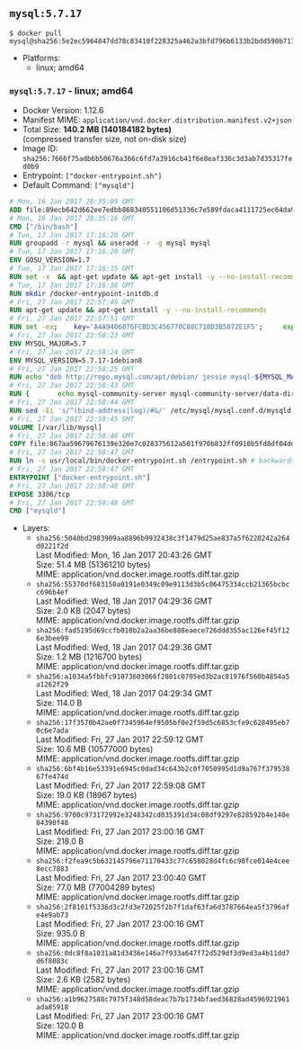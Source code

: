 ## `mysql:5.7.17`

```console
$ docker pull mysql@sha256:5e2ec5964847dd78c83410f228325a462a3bfd796b6133b2bdd590b71721fea6
```

-	Platforms:
	-	linux; amd64

### `mysql:5.7.17` - linux; amd64

-	Docker Version: 1.12.6
-	Manifest MIME: `application/vnd.docker.distribution.manifest.v2+json`
-	Total Size: **140.2 MB (140184182 bytes)**  
	(compressed transfer size, not on-disk size)
-	Image ID: `sha256:7666f75adb6b50676a366c6fd7a3916cb41f6e8eaf336c3d3ab7d35317fed0b9`
-	Entrypoint: `["docker-entrypoint.sh"]`
-	Default Command: `["mysqld"]`

```dockerfile
# Mon, 16 Jan 2017 20:35:09 GMT
ADD file:89ecb642d662ee7edbb868340551106d51336c7e589fdaca4111725ec64da957 in / 
# Mon, 16 Jan 2017 20:35:16 GMT
CMD ["/bin/bash"]
# Tue, 17 Jan 2017 17:16:20 GMT
RUN groupadd -r mysql && useradd -r -g mysql mysql
# Tue, 17 Jan 2017 17:16:20 GMT
ENV GOSU_VERSION=1.7
# Tue, 17 Jan 2017 17:16:35 GMT
RUN set -x 	&& apt-get update && apt-get install -y --no-install-recommends ca-certificates wget && rm -rf /var/lib/apt/lists/* 	&& wget -O /usr/local/bin/gosu "https://github.com/tianon/gosu/releases/download/$GOSU_VERSION/gosu-$(dpkg --print-architecture)" 	&& wget -O /usr/local/bin/gosu.asc "https://github.com/tianon/gosu/releases/download/$GOSU_VERSION/gosu-$(dpkg --print-architecture).asc" 	&& export GNUPGHOME="$(mktemp -d)" 	&& gpg --keyserver ha.pool.sks-keyservers.net --recv-keys B42F6819007F00F88E364FD4036A9C25BF357DD4 	&& gpg --batch --verify /usr/local/bin/gosu.asc /usr/local/bin/gosu 	&& rm -r "$GNUPGHOME" /usr/local/bin/gosu.asc 	&& chmod +x /usr/local/bin/gosu 	&& gosu nobody true 	&& apt-get purge -y --auto-remove ca-certificates wget
# Tue, 17 Jan 2017 17:16:36 GMT
RUN mkdir /docker-entrypoint-initdb.d
# Fri, 27 Jan 2017 22:57:49 GMT
RUN apt-get update && apt-get install -y --no-install-recommends 		pwgen 		openssl 		perl 	&& rm -rf /var/lib/apt/lists/*
# Fri, 27 Jan 2017 22:57:51 GMT
RUN set -ex; 	key='A4A9406876FCBD3C456770C88C718D3B5072E1F5'; 	export GNUPGHOME="$(mktemp -d)"; 	gpg --keyserver ha.pool.sks-keyservers.net --recv-keys "$key"; 	gpg --export "$key" > /etc/apt/trusted.gpg.d/mysql.gpg; 	rm -r "$GNUPGHOME"; 	apt-key list > /dev/null
# Fri, 27 Jan 2017 22:58:23 GMT
ENV MYSQL_MAJOR=5.7
# Fri, 27 Jan 2017 22:58:24 GMT
ENV MYSQL_VERSION=5.7.17-1debian8
# Fri, 27 Jan 2017 22:58:25 GMT
RUN echo "deb http://repo.mysql.com/apt/debian/ jessie mysql-${MYSQL_MAJOR}" > /etc/apt/sources.list.d/mysql.list
# Fri, 27 Jan 2017 22:58:43 GMT
RUN { 		echo mysql-community-server mysql-community-server/data-dir select ''; 		echo mysql-community-server mysql-community-server/root-pass password ''; 		echo mysql-community-server mysql-community-server/re-root-pass password ''; 		echo mysql-community-server mysql-community-server/remove-test-db select false; 	} | debconf-set-selections 	&& apt-get update && apt-get install -y mysql-server="${MYSQL_VERSION}" && rm -rf /var/lib/apt/lists/* 	&& rm -rf /var/lib/mysql && mkdir -p /var/lib/mysql /var/run/mysqld 	&& chown -R mysql:mysql /var/lib/mysql /var/run/mysqld 	&& chmod 777 /var/run/mysqld
# Fri, 27 Jan 2017 22:58:44 GMT
RUN sed -Ei 's/^(bind-address|log)/#&/' /etc/mysql/mysql.conf.d/mysqld.cnf 	&& echo '[mysqld]\nskip-host-cache\nskip-name-resolve' > /etc/mysql/conf.d/docker.cnf
# Fri, 27 Jan 2017 22:58:45 GMT
VOLUME [/var/lib/mysql]
# Fri, 27 Jan 2017 22:58:46 GMT
COPY file:867aa59679676139e320e7c028375612a501f970b832ff0910b5fd8df04dd5f1 in /usr/local/bin/ 
# Fri, 27 Jan 2017 22:58:47 GMT
RUN ln -s usr/local/bin/docker-entrypoint.sh /entrypoint.sh # backwards compat
# Fri, 27 Jan 2017 22:58:47 GMT
ENTRYPOINT ["docker-entrypoint.sh"]
# Fri, 27 Jan 2017 22:58:48 GMT
EXPOSE 3306/tcp
# Fri, 27 Jan 2017 22:58:48 GMT
CMD ["mysqld"]
```

-	Layers:
	-	`sha256:5040bd2983909aa8896b9932438c3f1479d25ae837a5f6220242a264d0221f2d`  
		Last Modified: Mon, 16 Jan 2017 20:43:26 GMT  
		Size: 51.4 MB (51361210 bytes)  
		MIME: application/vnd.docker.image.rootfs.diff.tar.gzip
	-	`sha256:55370df683150a0191e0349c09e9113d3b5c06475334ccb21365bcbcc696b4ef`  
		Last Modified: Wed, 18 Jan 2017 04:29:36 GMT  
		Size: 2.0 KB (2047 bytes)  
		MIME: application/vnd.docker.image.rootfs.diff.tar.gzip
	-	`sha256:fad5195d69ccfb010b2a2aa36be888eaece726ddd355ac126ef45f126e3bee99`  
		Last Modified: Wed, 18 Jan 2017 04:29:36 GMT  
		Size: 1.2 MB (1216700 bytes)  
		MIME: application/vnd.docker.image.rootfs.diff.tar.gzip
	-	`sha256:a1034a5fbbfc91073603066f2801c0705ed3b2ac81976f560b4854a5a1262f29`  
		Last Modified: Wed, 18 Jan 2017 04:29:34 GMT  
		Size: 114.0 B  
		MIME: application/vnd.docker.image.rootfs.diff.tar.gzip
	-	`sha256:17f3570b42ae0f7345964ef9505bf0e2f59d5c6853cfe9c628495eb70c6e7ada`  
		Last Modified: Fri, 27 Jan 2017 22:59:12 GMT  
		Size: 10.6 MB (10577000 bytes)  
		MIME: application/vnd.docker.image.rootfs.diff.tar.gzip
	-	`sha256:6bf4b16e53391e6945c0dad34c643b2c0f7050995d1d9a767f37953867fe474d`  
		Last Modified: Fri, 27 Jan 2017 22:59:08 GMT  
		Size: 19.0 KB (18967 bytes)  
		MIME: application/vnd.docker.image.rootfs.diff.tar.gzip
	-	`sha256:9700c973172992e3248342cd035391d34c08df9297e828592b4e140e84390f48`  
		Last Modified: Fri, 27 Jan 2017 23:00:16 GMT  
		Size: 218.0 B  
		MIME: application/vnd.docker.image.rootfs.diff.tar.gzip
	-	`sha256:f2fea9c5b632145796e71170433c77c658028d4fc6c98fce014e4cee8ecc7883`  
		Last Modified: Fri, 27 Jan 2017 23:00:40 GMT  
		Size: 77.0 MB (77004289 bytes)  
		MIME: application/vnd.docker.image.rootfs.diff.tar.gzip
	-	`sha256:2f8101f5336d3c2fd3e72025f2b7f1daf63fa6d3787664ea5f3796afe4e9ab73`  
		Last Modified: Fri, 27 Jan 2017 23:00:16 GMT  
		Size: 935.0 B  
		MIME: application/vnd.docker.image.rootfs.diff.tar.gzip
	-	`sha256:0dc8f8a1031a81d3436e146a7f933a647f72d529df3d9ed3a4b11dd7d6f8083c`  
		Last Modified: Fri, 27 Jan 2017 23:00:16 GMT  
		Size: 2.6 KB (2582 bytes)  
		MIME: application/vnd.docker.image.rootfs.diff.tar.gzip
	-	`sha256:a1b9627588c7975f348d58deac7b7b1734bfaed36828ad4596921961ada85918`  
		Last Modified: Fri, 27 Jan 2017 23:00:16 GMT  
		Size: 120.0 B  
		MIME: application/vnd.docker.image.rootfs.diff.tar.gzip
